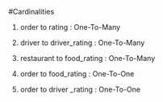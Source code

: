 #Cardinalities

1. order to rating			: One-To-Many 

2. driver to driver_rating		: One-To-Many

3. restaurant to food_rating		: One-To-Many

4. order to food_rating			: One-To-One

5. order to driver _rating		: One-To-One
